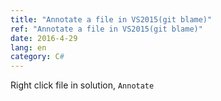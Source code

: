 ```yaml
---
title: "Annotate a file in VS2015(git blame)"
ref: "Annotate a file in VS2015(git blame)"
date: 2016-4-29
lang: en
category: C#
---
```


Right click file in solution, `Annotate`
